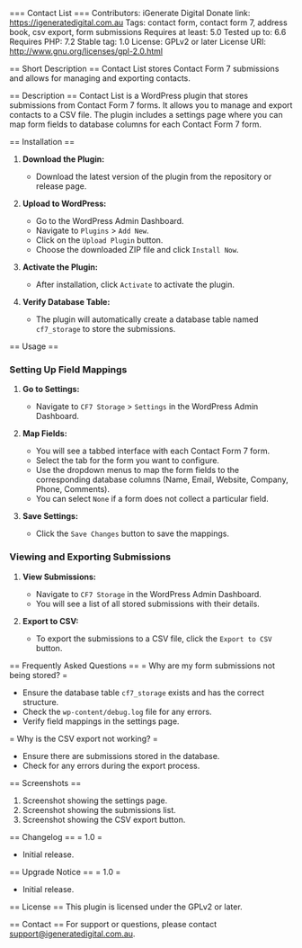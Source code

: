 === Contact List ===
Contributors: iGenerate Digital
Donate link: https://igeneratedigital.com.au
Tags: contact form, contact form 7, address book, csv export, form submissions
Requires at least: 5.0
Tested up to: 6.6
Requires PHP: 7.2
Stable tag: 1.0
License: GPLv2 or later
License URI: http://www.gnu.org/licenses/gpl-2.0.html

== Short Description ==
Contact List stores Contact Form 7 submissions and allows for managing and exporting contacts.

== Description ==
Contact List is a WordPress plugin that stores submissions from Contact Form 7 forms. It allows you to manage and export contacts to a CSV file. The plugin includes a settings page where you can map form fields to database columns for each Contact Form 7 form.

== Installation ==
1. **Download the Plugin:**
   - Download the latest version of the plugin from the repository or release page.

2. **Upload to WordPress:**
   - Go to the WordPress Admin Dashboard.
   - Navigate to `Plugins` > `Add New`.
   - Click on the `Upload Plugin` button.
   - Choose the downloaded ZIP file and click `Install Now`.

3. **Activate the Plugin:**
   - After installation, click `Activate` to activate the plugin.

4. **Verify Database Table:**
   - The plugin will automatically create a database table named `cf7_storage` to store the submissions.

== Usage ==
### Setting Up Field Mappings
1. **Go to Settings:**
   - Navigate to `CF7 Storage` > `Settings` in the WordPress Admin Dashboard.

2. **Map Fields:**
   - You will see a tabbed interface with each Contact Form 7 form.
   - Select the tab for the form you want to configure.
   - Use the dropdown menus to map the form fields to the corresponding database columns (Name, Email, Website, Company, Phone, Comments).
   - You can select `None` if a form does not collect a particular field.

3. **Save Settings:**
   - Click the `Save Changes` button to save the mappings.

### Viewing and Exporting Submissions
1. **View Submissions:**
   - Navigate to `CF7 Storage` in the WordPress Admin Dashboard.
   - You will see a list of all stored submissions with their details.

2. **Export to CSV:**
   - To export the submissions to a CSV file, click the `Export to CSV` button.

== Frequently Asked Questions ==
= Why are my form submissions not being stored? =
- Ensure the database table `cf7_storage` exists and has the correct structure.
- Check the `wp-content/debug.log` file for any errors.
- Verify field mappings in the settings page.

= Why is the CSV export not working? =
- Ensure there are submissions stored in the database.
- Check for any errors during the export process.

== Screenshots ==
1. Screenshot showing the settings page.
2. Screenshot showing the submissions list.
3. Screenshot showing the CSV export button.

== Changelog ==
= 1.0 =
* Initial release.

== Upgrade Notice ==
= 1.0 =
* Initial release.

== License ==
This plugin is licensed under the GPLv2 or later.

== Contact ==
For support or questions, please contact support@igeneratedigital.com.au.

